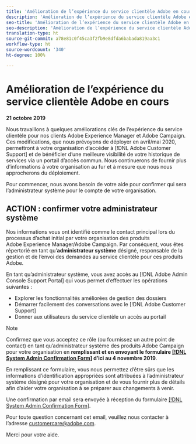 ```yaml
---
title: 'Amélioration de l’expérience du service clientèle Adobe en cours - Contact de déploiement  [!DNL Campaign] '
description: 'Amélioration de l’expérience du service clientèle Adobe en cours - Contact de déploiement  [!DNL Campaign] '
seo-title: 'Amélioration de l’expérience du service clientèle Adobe en cours - Contact de déploiement  [!DNL Campaign] '
seo-description: 'Amélioration de l’expérience du service clientèle Adobe en cours - Contact de déploiement  [!DNL Campaign] '
translation-type: ht
source-git-commit: a78e81c0f45ca3f2fb9e8dfda6babada819aa3c1
workflow-type: ht
source-wordcount: '340'
ht-degree: 100%

---
```



# Amélioration de l’expérience du service clientèle Adobe en cours

**21 octobre 2019**

Nous travaillons à quelques améliorations clés de l’expérience du service clientèle pour nos clients Adobe Experience Manager et Adobe Campaign. Ces modifications, que nous prévoyons de déployer en avril/mai 2020, permettront à votre organisation d’accéder à [!DNL Adobe Customer Support] et de bénéficier d’une meilleure visibilité de votre historique de services via un portail d’accès commun. Nous continuerons de fournir plus d’informations à votre organisation au fur et à mesure que nous nous approcherons du déploiement.

Pour commencer, nous avons besoin de votre aide pour confirmer qui sera l’administrateur système pour le compte de votre organisation.

## ACTION : confirmer votre administrateur système

Nos informations vous ont identifié comme le contact principal lors du processus d’achat initial par votre organisation des produits Adobe Experience Manager/Adobe Campaign. Par conséquent, vous êtes répertorié en tant qu’**administrateur système** désigné, responsable de la gestion et de l’envoi des demandes au service clientèle pour ces produits Adobe.

En tant qu’administrateur système, vous avez accès au [!DNL Adobe Admin Console Support Portal] qui vous permet d’effectuer les opérations suivantes :

* Explorer les fonctionnalités améliorées de gestion des dossiers
* Démarrer facilement des conversations avec le [!DNL Adobe Customer Support]
* Donner aux utilisateurs du service clientèle un accès au portail

>[!NOTE]
>
>Confirmez que vous acceptez ce rôle (ou fournissez un autre point de contact) en tant qu’administrateur système des produits Adobe Campaign pour votre organisation en **remplissant et en envoyant le formulaire [[!DNL System Admin Confirmation Form]](https://adobe.allegiancetech.com/cgi-bin/qwebcorporate.dll?idx=N5M8RY) d’ici au 4 novembre 2019**.
>
>En remplissant ce formulaire, vous nous permettez d’être sûrs que les informations d’identification appropriées sont attribuées à l’administrateur système désigné pour votre organisation et de vous fournir plus de détails afin d’aider votre organisation à se préparer aux changements à venir.

Une confirmation par email sera envoyée à réception du formulaire [[!DNL System Admin Confirmation Form]](https://adobe.allegiancetech.com/cgi-bin/qwebcorporate.dll?idx=N5M8RY).

Pour toute question concernant cet email, veuillez nous contacter à l’adresse customercare@adobe.com.

Merci pour votre aide.
